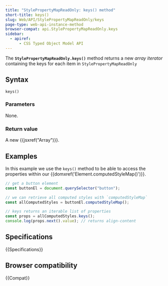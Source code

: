 ```yaml
---
title: "StylePropertyMapReadOnly: keys() method"
short-title: keys()
slug: Web/API/StylePropertyMapReadOnly/keys
page-type: web-api-instance-method
browser-compat: api.StylePropertyMapReadOnly.keys
sidebar:
  - apiref:
      - CSS Typed Object Model API
---
```


The **`StylePropertyMapReadOnly.keys()`** method returns a new
_array iterator_ containing the keys for each item
in `StylePropertyMapReadOnly`

## Syntax

```js-nolint
keys()
```

### Parameters

None.

### Return value

A new {{jsxref("Array")}}.

## Examples

In this example we use the `keys()` method to be able to access the
properties within our {{domxref('Element.computedStyleMap()')}}.

```js
// get a button element
const buttonEl = document.querySelector("button");

// we can retrieve all computed styles with `computedStyleMap`
const allComputedStyles = buttonEl.computedStyleMap();

// keys returns an iterable list of properties
const props = allComputedStyles.keys();
console.log(props.next().value); // returns align-content
```

## Specifications

{{Specifications}}

## Browser compatibility

{{Compat}}
